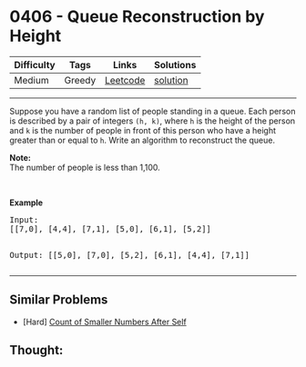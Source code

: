 # 0406 - Queue Reconstruction by Height

Difficulty  | Tags | Links | Solutions
----------- | ---- | ----- | -----
Medium | Greedy | [Leetcode](https://leetcode.com/problems/queue-reconstruction-by-height) | [solution](https://leetcode.com/problems/queue-reconstruction-by-height/solution/)


-----------

<p>Suppose you have a random list of people standing in a queue. Each person is described by a pair of integers <code>(h, k)</code>, where <code>h</code> is the height of the person and <code>k</code> is the number of people in front of this person who have a height greater than or equal to <code>h</code>. Write an algorithm to reconstruct the queue.
</p>

<p><b>Note:</b><br />
The number of people is less than 1,100.
</p>

<br />

<p><b>Example</b>
<pre>
Input:
[[7,0], [4,4], [7,1], [5,0], [6,1], [5,2]]

Output:
[[5,0], [7,0], [5,2], [6,1], [4,4], [7,1]]
</pre>
</p>

-----------


## Similar Problems

- [Hard] [Count of Smaller Numbers After Self](count-of-smaller-numbers-after-self)




## Thought:
